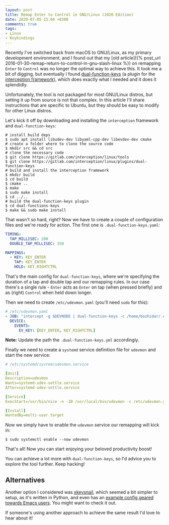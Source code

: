 ```yaml
---
layout: post
title: Remap Enter to Control in GNU/Linux (2020 Edition)
date: 2020-07-05 15:04 +0300
comments: true
tags:
- Linux
- Keybindings
---
```


Recently I've switched back from macOS to GNU/Linux, as my primary development
environment, and I found out that my [old article]({% post_url 2016-01-30-remap-return-to-control-in-gnu-slash-linux %}) on remapping `Enter` to
`Control` was no longer the optimal way to achieve this. It took me a bit of
digging, but eventually I found
[dual-function-keys](https://gitlab.com/interception/linux/plugins/dual-function-keys) (a plugin
for the [interception framework](https://gitlab.com/interception/linux/tools)),
which does exactly what I needed and it does it splendidly.

Unfortunately, the tool is not packaged for most
GNU/Linux distros, but setting it up from source is not that complex. In this article
I'll share instructions that are specific to Ubuntu, but they should be
easy to modify for other Linux distros.

Let's kick it off by downloading and installing the `interception` framework and
`dual-function-keys`:

``` shellsession
# install build deps
$ sudo apt install libudev-dev libyaml-cpp-dev libevdev-dev cmake
# create a folder where to clone the source code
$ mkdir src && cd src
# clone the necessary code
$ git clone https://gitlab.com/interception/linux/tools
$ git clone https://gitlab.com/interception/linux/plugins/dual-function-keys
# build and install the interception framework
$ mkdir build
$ cd build
$ cmake ..
$ make
$ sudo make install
$ cd ../..
# build the dual-function-keys plugin
$ cd dual-functions-keys
$ make && sudo make install
```

That wasn't so hard, right? Now we have to create a couple of configuration files and we're ready for action. The first one is `.dual-function-keys.yaml`:

``` yaml
TIMING:
  TAP_MILLISEC: 200
  DOUBLE_TAP_MILLISEC: 150

MAPPINGS:
  - KEY: KEY_ENTER
    TAP: KEY_ENTER
    HOLD: KEY_RIGHTCTRL
```

That's the main config for `dual-function-keys`, where we're specifying the duration of a tap and double tap and our remapping rules. In our case there's a single rule - `Enter` acts as `Enter` on tap (when pressed briefly) and as (right) `Control` when held down longer.

Then we need to create `/etc/udevmon.yaml` (you'll need `sudo` for this):

``` yaml
# /etc/udevmon.yaml
- JOB: "intercept -g $DEVNODE | dual-function-keys -c /home/bozhidar/.dual-function-keys.yaml | uinput -d $DEVNODE"
  DEVICE:
    EVENTS:
      EV_KEY: [KEY_ENTER, KEY_RIGHTCTRL]
```

**Note:** Update the path the `.dual-function-keys.yml` accordingly.

Finally we need to create a `systemd` service definition file for `udevmon` and start the new service:

``` yaml
# /etc/systemd/system/udevmon.service

[Unit]
Description=udevmon
Wants=systemd-udev-settle.service
After=systemd-udev-settle.service

[Service]
ExecStart=/usr/bin/nice -n -20 /usr/local/bin/udevmon -c /etc/udevmon.yaml

[Install]
WantedBy=multi-user.target
```

Now we simply have to enable the `udevmon` service our remapping will kick in:

``` shellsession
$ sudo systemctl enable --now udevmon
```

That's all! Now you can start enjoying your beloved productivity boost!

You can achieve a lot more with `dual-function-keys`, so I'd advice you to explore the
tool further. Keep hacking!

## Alternatives

Another option I considered was [xkeysnail](https://github.com/mooz/xkeysnail), which
seemed a bit simpler to setup, as it's written in Python, and even has an [example config geared towards Emacs users](https://github.com/mooz/xkeysnail/blob/master/example/config.py). You might want to check it out.

If someone's using another approach to achieve the same result I'd love to hear about it!
